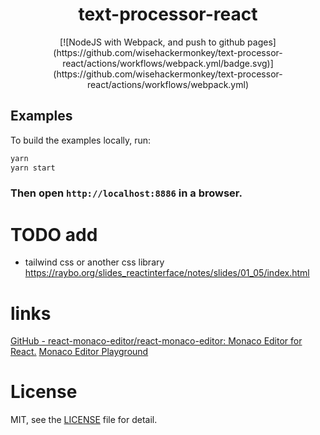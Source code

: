 <p align="center"> 

<h1 align="center">text-processor-react</h1>

<div align="center">
[![NodeJS with Webpack, and push to github pages](https://github.com/wisehackermonkey/text-processor-react/actions/workflows/webpack.yml/badge.svg)](https://github.com/wisehackermonkey/text-processor-react/actions/workflows/webpack.yml)
</div >

 
## Examples

To build the examples locally, run:

```bash
yarn
yarn start
```

### Then open `http://localhost:8886` in a browser.
 
# TODO add
- tailwind css or another css library https://raybo.org/slides_reactinterface/notes/slides/01_05/index.html
# links
[GitHub - react-monaco-editor/react-monaco-editor: Monaco Editor for React.](https://github.com/react-monaco-editor/react-monaco-editor)
[Monaco Editor Playground](https://microsoft.github.io/monaco-editor/playground.html#creating-the-editor-editor-basic-options)
# License

MIT, see the [LICENSE](/LICENSE.md) file for detail.
